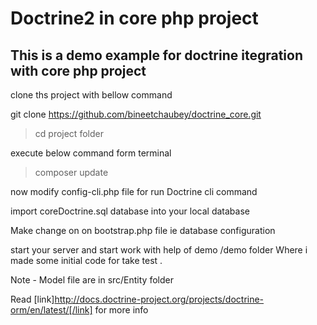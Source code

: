 Doctrine2 in core php project 
=============

This  is a demo example for doctrine itegration with core php  project
-----------------------------

clone ths project with  bellow command


 git clone https://github.com/bineetchaubey/doctrine_core.git
 
 > cd project folder
 
 execute below command  form  terminal 
 
 > composer update

now modify config-cli.php file for run Doctrine cli command

import  coreDoctrine.sql database  into your local  database 

Make change on on  bootstrap.php file ie database configuration 

start your  server and  start work with help of demo  /demo folder Where i made some initial code for take test .

Note -  Model file are in src/Entity folder 

Read [link]http://docs.doctrine-project.org/projects/doctrine-orm/en/latest/[/link]  for more info 
